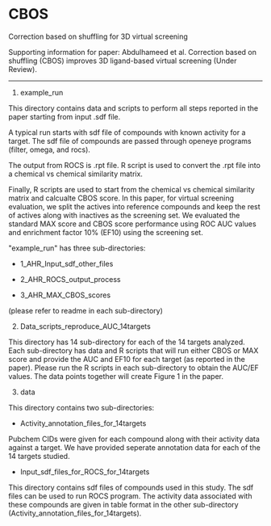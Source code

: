 # CBOS
Correction based on shuffling for 3D virtual screening

Supporting information for paper: Abdulhameed et al. Correction based on shuffling (CBOS) improves 3D ligand-based virtual screening (Under Review).

--------------------------- 

 
1. example_run

This directory contains data and scripts to perform all steps reported in the paper starting from input .sdf file. 

A typical run starts with sdf file of compounds with known activity for a target. The sdf file of compounds are passed through openeye programs (filter, omega, and rocs). 

The output from ROCS is .rpt file. R script is used to convert the .rpt file into a chemical vs chemical similarity matrix. 

Finally, R scripts are used to start from the chemical vs chemical similarity matrix and calcualte CBOS score. In this paper, for virtual screening evaluation, we split the actives into reference compounds and keep the rest of actives along with inactives as the screening set. We evaluated the standard MAX score and CBOS score performance using ROC AUC values and enrichment factor 10% (EF10) using the screening set.

"example_run" has three sub-directories:
 - 1_AHR_Input_sdf_other_files

 - 2_AHR_ROCS_output_process

 - 3_AHR_MAX_CBOS_scores

(please refer to readme in each sub-directory)


2. Data_scripts_reproduce_AUC_14targets

This directory has 14 sub-directory for each of the 14 targets analyzed. Each sub-directory has data and R scripts that will run either CBOS or MAX score and provide the AUC and EF10 for each target (as reported in the paper). Please run the R scripts in each sub-directory to obtain the AUC/EF values. The data points together will create Figure 1 in the paper. 

3. data

This directory contains two sub-directories:

- Activity_annotation_files_for_14targets

Pubchem CIDs were given for each compound along with their activity data against a target.  We have provided seperate annotation data for each of the 14 targets studied.

- Input_sdf_files_for_ROCS_for_14targets

This directory contains sdf files of compounds used in this study. The sdf files can be used to run ROCS program. The activity data associated with these compounds are given in table format in the other sub-directory (Activity_annotation_files_for_14targets).


